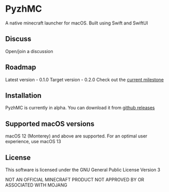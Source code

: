 # PyzhMC

A native minecraft launcher for macOS. Built using Swift and SwiftUI

## Discuss
Open/join a discussion

## Roadmap
Latest version - 0.1.0
Target version - 0.2.0
Check out the [current milestone](https://github.com/TopScrech/InnateMC/milestone/2)

## Installation
PyzhMC is currently in alpha. You can download it from [github releases](https://github.com/TopScrech/InnateMC/releases)

## Supported macOS versions
macOS 12 (Monterey) and above are supported. For an optimal user experience, use macOS 13

## License
This software is licensed under the GNU General Public License Version 3

NOT AN OFFICIAL MINECRAFT PRODUCT
NOT APPROVED BY OR ASSOCIATED WITH MOJANG
